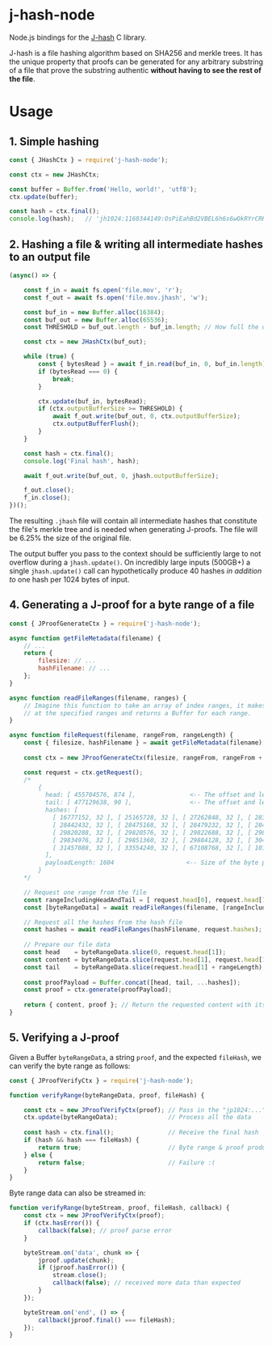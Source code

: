 j-hash-node
===========

Node.js bindings for the [J-hash](https://github.com/bartjoyce/j-hash) C library.

J-hash is a file hashing algorithm based on SHA256 and merkle trees. It has the unique property that proofs can be generated for any arbitrary substring of a file that prove the substring authentic **without having to see the rest of the file**.

# Usage

## 1. Simple hashing

```javascript
const { JHashCtx } = require('j-hash-node');

const ctx = new JHashCtx;

const buffer = Buffer.from('Hello, world!', 'utf8');
ctx.update(buffer);

const hash = ctx.final();
console.log(hash);   // 'jh1024:1160344149:OsPiEahBd2VBEL6h6s6wOkRYrCRK0tUBM+YZFo5SaKA='
```

## 2. Hashing a file & writing all intermediate hashes to an output file

```javascript
(async() => {

    const f_in = await fs.open('file.mov', 'r');
    const f_out = await fs.open('file.mov.jhash', 'w');

    const buf_in = new Buffer.alloc(16384);
    const buf_out = new Buffer.alloc(65536);
    const THRESHOLD = buf_out.length - buf_in.length; // How full the output buffer becomes before we flush it

    const ctx = new JHashCtx(buf_out);

    while (true) {
        const { bytesRead } = await f_in.read(buf_in, 0, buf_in.length);
        if (bytesRead === 0) {
            break;
        }

        ctx.update(buf_in, bytesRead);
        if (ctx.outputBufferSize >= THRESHOLD) {
            await f_out.write(buf_out, 0, ctx.outputBufferSize);
            ctx.outputBufferFlush();
        }
    }

    const hash = ctx.final();
    console.log('Final hash', hash);

    await f_out.write(buf_out, 0, jhash.outputBufferSize);

    f_out.close();
    f_in.close();
})();
```

The resulting `.jhash` file will contain all intermediate hashes that constitute the file's merkle tree and is needed when generating J-proofs. The file will be 6.25% the size of the original file.

The output buffer you pass to the context should be sufficiently large to not overflow during a `jhash.update()`. On incredibly large inputs (500GB+) a single `jhash.update()` call can hypothetically produce 40 hashes *in addition to* one hash per 1024 bytes of input.

## 4. Generating a J-proof for a byte range of a file

```javascript
const { JProofGenerateCtx } = require('j-hash-node');

async function getFileMetadata(filename) {
    // ...
    return {
        filesize: // ...
        hashFilename: // ...
    };
}

async function readFileRanges(filename, ranges) {
    // Imagine this function to take an array of index ranges, it makes a request for the file's content
    // at the specified ranges and returns a Buffer for each range.
}

async function fileRequest(filename, rangeFrom, rangeLength) {
    const { filesize, hashFilename } = await getFileMetadata(filename);
    
    const ctx = new JProofGenerateCtx(filesize, rangeFrom, rangeFrom + rangeLength);

    const request = ctx.getRequest();
    /*
        {
          head: [ 455704576, 874 ],               <-- The offset and length of the head
          tail: [ 477129638, 90 ],                <-- The offset and length of the tail
          hashes: [
            [ 16777152, 32 ], [ 25165728, 32 ], [ 27262848, 32 ], [ 28311392, 32 ],
            [ 28442432, 32 ], [ 28475168, 32 ], [ 28479232, 32 ], [ 28481248, 32 ],
            [ 29820288, 32 ], [ 29820576, 32 ], [ 29822688, 32 ], [ 29826784, 32 ],   <-- The offset and length of the hashes we need
            [ 29834976, 32 ], [ 29851360, 32 ], [ 29884128, 32 ], [ 30408512, 32 ],
            [ 31457088, 32 ], [ 33554240, 32 ], [ 67108768, 32 ], [ 101003040, 32 ]
          ],
          payloadLength: 1604                    <-- Size of the byte payload of the proof
        }
    */

    // Request one range from the file
    const rangeIncludingHeadAndTail = [ request.head[0], request.head[1] + rangeLength + request.tail[1] ];
    const [byteRangeData] = await readFileRanges(filename, [rangeIncludingHeadAndTail]);

    // Request all the hashes from the hash file
    const hashes = await readFileRanges(hashFilename, request.hashes);
    
    // Prepare our file data
    const head    = byteRangeData.slice(0, request.head[1]);
    const content = byteRangeData.slice(request.head[1], request.head[1] + rangeLength);
    const tail    = byteRangeData.slice(request.head[1] + rangeLength);
    
    const proofPayload = Buffer.concat([head, tail, ...hashes]);
    const proof = ctx.generate(proofPayload);
    
    return { content, proof }; // Return the requested content with its proof
}
```

## 5. Verifying a J-proof

Given a Buffer `byteRangeData`, a string `proof`, and the expected `fileHash`, we can verify the byte range as follows:

```javascript
const { JProofVerifyCtx } = require('j-hash-node');

function verifyRange(byteRangeData, proof, fileHash) {

    const ctx = new JProofVerifyCtx(proof); // Pass in the "jp1024:..." proof string
    ctx.update(byteRangeData);              // Process all the data
    
    const hash = ctx.final();               // Receive the final hash
    if (hash && hash === fileHash) {
        return true;                        // Byte range & proof produce correct hash
    } else {
        return false;                       // Failure :(
    }
}

```

Byte range data can also be streamed in:

```javascript
function verifyRange(byteStream, proof, fileHash, callback) {
    const ctx = new JProofVerifyCtx(proof);
    if (ctx.hasError()) {
        callback(false); // proof parse error
    }

    byteStream.on('data', chunk => {
        jproof.update(chunk);
        if (jproof.hasError()) {
            stream.close();
            callback(false); // received more data than expected
        }
    });

    byteStream.on('end', () => {
        callback(jproof.final() === fileHash);
    });
}
```

